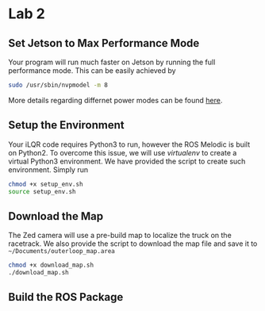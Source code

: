 # Lab 2

## Set Jetson to Max Performance Mode
Your program will run much faster on Jetson by running the full performance mode. This can be easily achieved by 
```bash
sudo /usr/sbin/nvpmodel -m 8
```
More details regarding differnet power modes can be found [here](https://docs.nvidia.com/jetson/l4t/index.html#page/Tegra%20Linux%20Driver%20Package%20Development%20Guide/power_management_jetson_xavier.html#wwpID0E0YO0HA).

## Setup the Environment
Your iLQR code requires Python3 to run, however the ROS Melodic is built on Python2. To overcome this issue, we will use *virtualenv* to create a virtual Python3 environment. We have provided the script to create such environment. Simply run
```bash
chmod +x setup_env.sh
source setup_env.sh
```

## Download the Map
The Zed camera will use a pre-build map to localize the truck on the racetrack. We also provide the script to download the map file and save it to `~/Documents/outerloop_map.area`

```bash
chmod +x download_map.sh
./download_map.sh
```

## Build the ROS Package


